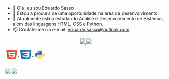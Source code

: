 - 👋 Olá, eu sou Eduardo Sasso
- 👀 Estou a procura de uma oportunidade na área de desenvolvimento.
- 🌱 Atualmente estou estudando Análise e Desenvolvimento de Sistemas, além das linguagens HTML, CSS e Python.
- 📫 Contate-me no e-mail: eduardo.sasso@outlook.com


<div align="center">
  <a href="https://github.com/edusasso">
  <img height="180em" src="https://github-readme-stats.vercel.app/api?username=edusasso&show_icons=true&theme=tokyonight&include_all_commits=true&count_private=true"/>
  <img height="180em" src="https://github-readme-stats.vercel.app/api/top-langs/?username=edusasso&layout=compact&langs_count=7&theme=tokyonight"/>
</div>
  <div style="display: inline_block"><br>
  <img align="center" alt="Rafa-HTML" height="30" width="40" src="https://raw.githubusercontent.com/devicons/devicon/master/icons/html5/html5-original.svg">
  <img align="center" alt="Rafa-CSS" height="30" width="40" src="https://raw.githubusercontent.com/devicons/devicon/master/icons/css3/css3-original.svg">
  <img align="center" alt="Rafa-Python" height="30" width="40" src="https://raw.githubusercontent.com/devicons/devicon/master/icons/python/python-original.svg">
  </div>
  
   ##
 
<div> 

  <a href = "mailto:eduardo.sasso@outlook.com"><img src="https://img.shields.io/badge/-Gmail-%23333?style=for-the-badge&logo=gmail&logoColor=white" target="_blank"></a>
  <a href="https://www.linkedin.com/in/eduardo-sasso-87548b21a" target="_blank"><img src="https://img.shields.io/badge/-LinkedIn-%230077B5?style=for-the-badge&logo=linkedin&logoColor=white" target="_blank"></a> 
</div>
